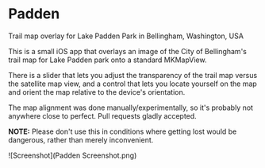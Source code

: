# Padden

Trail map overlay for Lake Padden Park in Bellingham, Washington, USA

This is a small iOS app that overlays an image of the City of Bellingham's trail map for Lake Padden park onto a standard MKMapView. 

There is a slider that lets you adjust the transparency of the trail map versus the satellite map view, and a control that lets you locate yourself on the map and orient the map relative to the device's orientation. 

The map alignment was done manually/experimentally, so it's probably not anywhere close to perfect. Pull requests gladly accepted. 

**NOTE:** Please don't use this in conditions where getting lost would be dangerous, rather than merely inconvenient. 

![Screenshot](Padden Screenshot.png)
